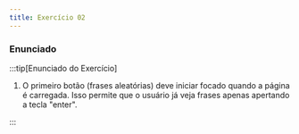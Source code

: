 ```yaml
---
title: Exercício 02
---
```


### Enunciado

:::tip[Enunciado do Exercício]

1. O primeiro botão (frases aleatórias) deve iniciar focado quando a página é carregada. Isso permite que o usuário já veja frases apenas apertando a tecla "enter".

:::
